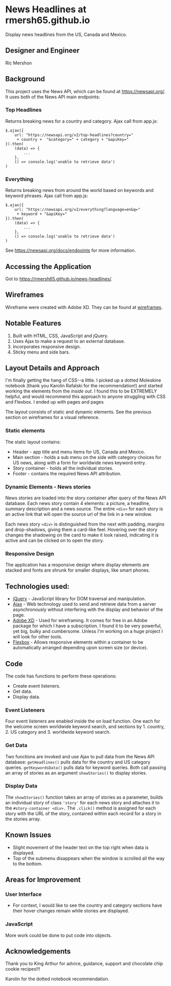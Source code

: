 # News Headlines at rmersh65.github.io
Display news headlines from the US, Canada and Mexico.

## Designer and Engineer
Ric Mershon

## Background
This project uses the News API, which can be found at https://newsapi.org/. It uses both of the News API main endpoints:

### Top Headlines
Returns breaking news for a country and category. Ajax call from app.js:
```
$.ajax({
    url: "https://newsapi.org/v2/top-headlines?country="
     + country +  "&category=" + category + "&apiKey="
}).then(
    (data) => {
        ...
    },
    () => console.log('unable to retrieve data')
)
```
### Everything
Returns breaking news from around the world based on keywords and keyword phrases. Ajax call from app.js:
```
$.ajax({
    url: "https://newsapi.org/v2/everything?language=en&q="
     + keyword + "&apiKey="
}).then(
    (data) => {
        ...
    },
    () => console.log('unable to retrieve data')
)
```
See https://newsapi.org/docs/endpoints for more information.

## Accessing the Application

Got to https://rmersh65.github.io/news-headlines/.

## Wireframes
Wireframe were created with Adobe XD. They can be found at [wireframes](https://xd.adobe.com/view/cc534d99-fba5-4fc9-525b-4cb79c5e129a-ba62/).

## Notable Features

1. Built with HTML, CSS, JavaScript and jQuery.
2. Uses Ajax to make a request to an external database.
3. Incorporates responsive design.
4. Sticky menu and side bars.

## Layout Details and Approach
I'm finally getting the hang of CSS--a little. I picked up a dotted Moleskine notebook (thank you Karolin Rafalski for the recommendation!) and started working the elements from the *inside out*. I found this to be EXTREMELY helpful, and would recommend this approach to anyone struggling with CSS and Flexbox. I ended up with pages and pages


The layout consists of static and dynamic elements. See the previous section on wireframes for a visual reference.

### Static elements
The static layout contains:

* Header - app title and menu items for US, Canada and Mexico.
* Main section - holds a sub menu on the side with category choices for US news, along with a form for worldwide news keyword entry.
* Story container - holds all the individual stories.
* Footer - contains the required News API attribution.

### Dynamic Elements - News stories
News stories are loaded into the story container after query of the News API database. Each news story contain 4 elements: a picture, a headline, summary description and a news source. The entire `<div>` for each story is an active link that will open the source url of the link in a new window.

Each news story `<div>` is distinguished from the next with padding, margins and drop-shadows, giving them a card-like feel. Hovering over the story changes the shadowing on the card to make it look raised, indicating it is active and can be clicked on to open the story.

### Responsive Design
The application has a responsive design where display elements are stacked and fonts are shrunk for smaller displays, like smart phones.

## Technologies used:

* [jQuery](https://jquery.com/) - JavaScript library for DOM traversal and manipulation.
* [Ajax](https://api.jquery.com/jquery.ajax/) - Web technology used to send and retrieve data from a server asynchronously without interfering with the display and behavior of the page.
* [Adobe XD](https://www.adobe.com/products/xd.html?sdid=12B9F15S&mv=Search&ef_id=CjwKCAiAvonyBRB7EiwAadauqWmOixI61Qf9ss2N6uknIujAN22N8Qc4_AZqnOFY4PI0PFRsFicQCxoC30oQAvD_BwE:G:s&s_kwcid=AL!3085!3!315233774109!e!!g!!adobe%20xd) - Used for wireframing. It comes for free in an Adobe package for which I have a subscription. I found it to be very powerful, yet big, bulky and cumbersome. Unless I'm working on a huge project I will look for other tools.
* [Flexbox](https://css-tricks.com/snippets/css/a-guide-to-flexbox/) - Allows responsive elements within a container to be automatically arranged depending upon screen size (or device).

## Code
The code has functions to perform these operations:
* Create event listeners.
* Get data.
* Display data.

### Event Listeners
Four event listeners are enabled inside the on load function. One each for  the welcome screen worldwide keyword search, and sections by 1. country, 2. US category and 3. worldwide keyword search.

### Get Data
Two functions are invoked and use Ajax to pull data from the News API database: `getHeadlines()` pulls data for the country and US category queries. `getKeywordsData()` pulls data for keyword queries. Both call passing an array of stories as an argument `showStories()` to display stories.

### Display Data
The `showStories()` function takes an array of stories as a parameter, builds an individual story of class `'story'` for each news story and attaches it to the `#story-container <div>.` The `.click()` method is assigned for each story with the URL of the story, contained within each record for a story in the stories array.

## Known Issues
* Slight movement of the header text on the top right when data is displayed.
* Top of the submenu disappears when the window is scrolled all the way to the bottom.

## Areas for Improvement

### User Interface
* For context, I would like to see the country and category sections have their hover changes remain while stories are displayed.

### JavaScript
More work could be done to put code into objects.

## Acknowledgements
Thank you to King Arthur for advice, guidance, support and chocolate chip cookie recipes!!!

Karolin for the dotted notebook recommendation.
